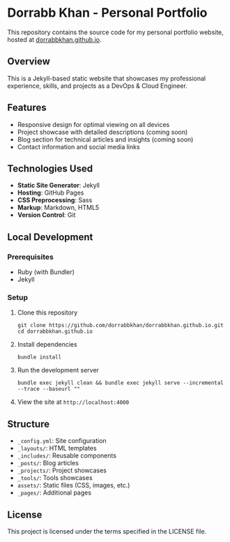 # Dorrabb Khan - Personal Portfolio

This repository contains the source code for my personal portfolio website, hosted at [dorrabbkhan.github.io](https://dorrabbkhan.github.io).

## Overview

This is a Jekyll-based static website that showcases my professional experience, skills, and projects as a DevOps & Cloud Engineer.

## Features

- Responsive design for optimal viewing on all devices
- Project showcase with detailed descriptions (coming soon)
- Blog section for technical articles and insights (coming soon)
- Contact information and social media links

## Technologies Used

- **Static Site Generator**: Jekyll
- **Hosting**: GitHub Pages
- **CSS Preprocessing**: Sass
- **Markup**: Markdown, HTML5
- **Version Control**: Git

## Local Development

### Prerequisites

- Ruby (with Bundler)
- Jekyll

### Setup

1. Clone this repository

   ```
   git clone https://github.com/dorrabbkhan/dorrabbkhan.github.io.git
   cd dorrabbkhan.github.io
   ```

2. Install dependencies

   ```
   bundle install
   ```

3. Run the development server

   ```
   bundle exec jekyll clean && bundle exec jekyll serve --incremental --trace --baseurl ""
   ```

4. View the site at `http://localhost:4000`

## Structure

- `_config.yml`: Site configuration
- `_layouts/`: HTML templates
- `_includes/`: Reusable components
- `_posts/`: Blog articles
- `_projects/`: Project showcases
- `_tools/`: Tools showcases
- `assets/`: Static files (CSS, images, etc.)
- `_pages/`: Additional pages

## License

This project is licensed under the terms specified in the LICENSE file.
